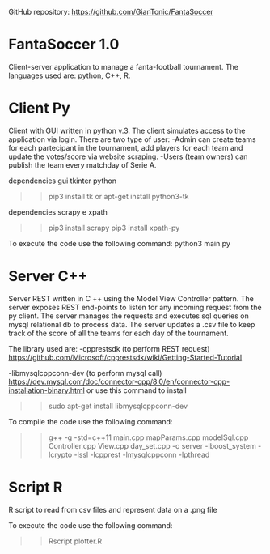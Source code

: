 GitHub repository:
https://github.com/GianTonic/FantaSoccer

# FantaSoccer 1.0
Client-server application to manage a fanta-football tournament. The languages used are: python, C++, R.

# Client Py
Client with GUI written in python v.3.
The client simulates access to the application via login. There are two type of user: 
-Admin can create teams for each partecipant in the tournament, add players for each team and update the votes/score via website scraping.
-Users (team owners) can publish the team every matchday of Serie A.

dependencies gui tkinter python
>>pip3 install tk
or
>>apt-get install python3-tk 

dependencies scrapy e xpath
>>pip3 install scrapy
>>pip3 install xpath-py

To execute the code use the following command:
python3 main.py

# Server C++
Server REST written in C ++ using the Model View Controller pattern. The server exposes REST end-points to listen for any incoming request from the py client. The server manages the requests and executes sql queries on mysql relational db to process data. 
The server updates a .csv file to keep track of the score of all the teams for each day of the tournament.

The library used are:
-cpprestsdk (to perform REST request)
https://github.com/Microsoft/cpprestsdk/wiki/Getting-Started-Tutorial

-libmysqlcppconn-dev (to perform mysql call)
https://dev.mysql.com/doc/connector-cpp/8.0/en/connector-cpp-installation-binary.html 
or use this command to install 
>>sudo apt-get install libmysqlcppconn-dev

To compile the code use the following command:
>>g++ -g -std=c++11 main.cpp mapParams.cpp  modelSql.cpp Controller.cpp View.cpp day_set.cpp -o server -lboost_system -lcrypto -lssl -lcpprest -lmysqlcppconn -lpthread

# Script R
R script to read from csv files and represent data on a .png file

To execute the code use the following command:
>> Rscript plotter.R



